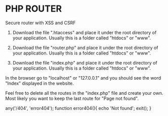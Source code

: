 # PHP ROUTER

Secure router with XSS and CSRF

1. Download the file ".htaccess" and place it under the root directory of your application. Usually this is a folder called "htdocs" or "www".

2. Download the file "router.php" and place it under the root directory of your application. Usually this is a folder called "htdocs" or "www".

3. Download the file "index.php" and place it under the root directory of your application. Usually this is a folder called "htdocs" or "www".

In the browser go to "localhost" or "127.0.0.1" and you should see the word "Index" displayed in the website.

Feel free to delete all the routes in the "index.php" file and create your own. Most likely you want to keep the last route for "Page not found".

any('/404', 'error404');
function error404(){
  echo 'Not found';
  exit();
}
